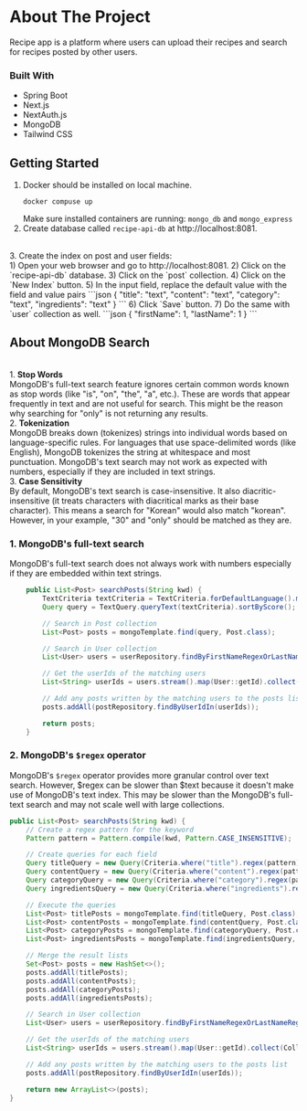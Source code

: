 # About The Project
Recipe app is a platform where users can upload their recipes and search for recipes posted by other users.

### Built With
- Spring Boot
- Next.js
- NextAuth.js
- MongoDB
- Tailwind CSS

## Getting Started
1. Docker should be installed on local machine.
    ```shell
    docker compuse up
    ```
    Make sure installed containers are running: `mongo_db` and `mongo_express`
2. Create database called `recipe-api-db` at http://localhost:8081.
<br />
3. Create the index on post and user fields:</br>
   1) Open your web browser and go to http://localhost:8081.
   2) Click on the `recipe-api-db`  database.
   3) Click on the `post` collection.
   4) Click on the `New Index` button.
   5) In the input field, replace the default value with the field and value pairs
      ```json
      {
         "title": "text",
         "content": "text",
         "category": "text",
         "ingredients": "text"
      }
      ```
   6) Click `Save` button.
   7) Do the same with `user` collection as well.
      ```json
      {
         "firstName": 1,
         "lastName": 1
      }
      ```

## About MongoDB Search
<br />
1. <strong>Stop Words</strong> <br />MongoDB's full-text search feature ignores certain common words known as stop words (like "is", "on", "the", "a", etc.). These are words that appear frequently in text and are not useful for search. This might be the reason why searching for "only" is not returning any results.
<br />
2. <strong>Tokenization</strong><br /> MongoDB breaks down (tokenizes) strings into individual words based on language-specific rules. For languages that use space-delimited words (like English), MongoDB tokenizes the string at whitespace and most punctuation. MongoDB's text search may not work as expected with numbers, especially if they are included in text strings.
<br />
3. <strong>Case Sensitivity</strong><br /> By default, MongoDB's text search is case-insensitive. It also diacritic-insensitive (it treats characters with diacritical marks as their base character). This means a search for "Korean" would also match "korean". However, in your example, "30" and "only" should be matched as they are.

### 1. MongoDB's full-text search
MongoDB's full-text search does not always work with numbers especially if they are embedded within text strings.
```java
    public List<Post> searchPosts(String kwd) {
        TextCriteria textCriteria = TextCriteria.forDefaultLanguage().matching(kwd);
        Query query = TextQuery.queryText(textCriteria).sortByScore();

        // Search in Post collection
        List<Post> posts = mongoTemplate.find(query, Post.class);

        // Search in User collection
        List<User> users = userRepository.findByFirstNameRegexOrLastNameRegex(kwd, kwd);

        // Get the userIds of the matching users
        List<String> userIds = users.stream().map(User::getId).collect(Collectors.toList());

        // Add any posts written by the matching users to the posts list
        posts.addAll(postRepository.findByUserIdIn(userIds));

        return posts;
    }
```

### 2. MongoDB's `$regex` operator
MongoDB's `$regex` operator provides more granular control over text search. However, $regex can be slower than $text because it doesn't make use of MongoDB's text index. This may be slower than the MongoDB's full-text search and may not scale well with large collections.

```java
public List<Post> searchPosts(String kwd) {
    // Create a regex pattern for the keyword
    Pattern pattern = Pattern.compile(kwd, Pattern.CASE_INSENSITIVE);

    // Create queries for each field
    Query titleQuery = new Query(Criteria.where("title").regex(pattern));
    Query contentQuery = new Query(Criteria.where("content").regex(pattern));
    Query categoryQuery = new Query(Criteria.where("category").regex(pattern));
    Query ingredientsQuery = new Query(Criteria.where("ingredients").regex(pattern));

    // Execute the queries
    List<Post> titlePosts = mongoTemplate.find(titleQuery, Post.class);
    List<Post> contentPosts = mongoTemplate.find(contentQuery, Post.class);
    List<Post> categoryPosts = mongoTemplate.find(categoryQuery, Post.class);
    List<Post> ingredientsPosts = mongoTemplate.find(ingredientsQuery, Post.class);

    // Merge the result lists
    Set<Post> posts = new HashSet<>();
    posts.addAll(titlePosts);
    posts.addAll(contentPosts);
    posts.addAll(categoryPosts);
    posts.addAll(ingredientsPosts);

    // Search in User collection
    List<User> users = userRepository.findByFirstNameRegexOrLastNameRegex(kwd, kwd);

    // Get the userIds of the matching users
    List<String> userIds = users.stream().map(User::getId).collect(Collectors.toList());

    // Add any posts written by the matching users to the posts list
    posts.addAll(postRepository.findByUserIdIn(userIds));

    return new ArrayList<>(posts);
}
```